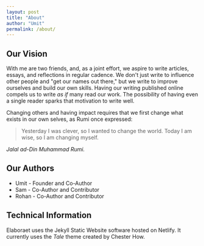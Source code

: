 ```yaml
---
layout: post
title: "About"
author: "Umit"
permalink: /about/
---
```


## Our Vision
With me are two friends, and, as a joint effort, we aspire to write articles, essays, and reflections in regular cadence. We don't just write to influence other people and "get our names out there," but we write to improve ourselves and build our own skills. Having our writing published online compels us to write *as if* many read our work. The possibility of having even a single reader sparks that motivation to write well. 

Changing others and having impact requires that we first change what exists in our own selves, as Rumi once expressed:

> Yesterday I was clever, so I wanted to change the world. Today I am wise, so I am changing myself.

*Jalal ad-Din Muhammad Rumi.*

## Our Authors
- Umit - Founder and Co-Author
- Sam - Co-Author and Contributor
- Rohan - Co-Author and Contributor

## Technical Information
Elaboraet uses the Jekyll Static Website software hosted on Netlify. It currently uses the *Tale* theme created by Chester How.

